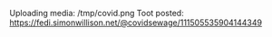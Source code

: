 Uploading media: /tmp/covid.png
Toot posted: https://fedi.simonwillison.net/@covidsewage/111505535904144349

